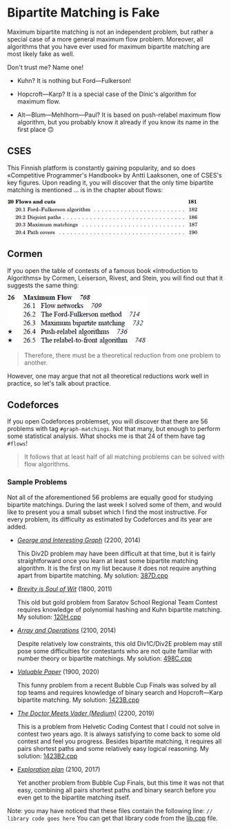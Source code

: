 # Bipartite Matching is Fake

Maximum bipartite matching is not an independent problem, but rather a special case of a more general maximum flow problem. Moreover, all algorithms that you have ever used for maximum bipartite matching are most likely fake as well.

Don't trust me? Name one!

- Kuhn? It is nothing but Ford—Fulkerson!

- Hopcroft—Karp? It is a special case of the Dinic's algorithm for maximum flow.

- Alt—Blum—Mehlhorn—Paul? It is based on push-relabel maximum flow algorithm, but you probably know it already if you know its name in the first place 🙃

## CSES

This Finnish platform is constantly gaining popularity, and so does «Competitive Programmer's Handbook» by Antti Laaksonen, one of CSES's key figures. Upon reading it, you will discover that the only time bipartite matching is mentioned … is in the chapter about flows:

![bipartite matching is a special case of a flow](cses-toc.png)

## Cormen

If you open the table of contests of a famous book «Introduction to Algorithms» by Cormen, Leiserson, Rivest, and Stein, you will find out that it suggests the same thing:

![bipartite matching is a special case of a flow](clrs-toc.png)

> Therefore, there must be a theoretical reduction from one problem to another.

However, one may argue that not all theoretical reductions work well in practice, so let's talk about practice.

## Codeforces

If you open Codeforces problemset, you will discover that there are 56 problems with tag `#graph-matchings`. Not that many, but enough to perform some statistical analysis. What shocks me is that 24 of them have tag `#flows`! 

> It follows that at least half of all matching problems can be solved with flow algorithms.

### Sample Problems

Not all of the aforementioned 56 problems are equally good for studying bipartite matchings. During the last week I solved some of them, and would like to present you a small subset which I find the most instructive. For every problem, its difficulty as estimated by Codeforces and its year are added.

- [_George and Interesting Graph_](https://codeforces.com/problemset/problem/387/D) (2200, 2014)

    This Div2D problem may have been difficult at that time, but it is fairly straightforward once you learn at least some bipartite matching algorithm. It is the first on my list because it does not require anything apart from bipartite matching. My solution: [387D.cpp](387D.cpp)

- [_Brevity is Soul of Wit_](https://codeforces.com/problemset/problem/120/H) (1800, 2011)

    This old but gold problem from Saratov School Regional Team Contest requires knowledge of polynomial hashing and Kuhn bipartite matching. My solution: [120H.cpp](120H.cpp)

- [_Array and Operations_](https://codeforces.com/problemset/problem/498/C) (2100, 2014)

    Despite relatively low constraints, this old Div1C/Div2E problem may still pose some difficulties for contestants who are not quite familiar with number theory or bipartite matchings. My solution: [498C.cpp](498C.cpp)

- [_Valuable Paper_](https://codeforces.com/problemset/problem/1423/B) (1900, 2020)

    This funny problem from a recent Bubble Cup Finals was solved by all top teams and requires knowledge of binary search and Hopcroft—Karp bipartite matching. My solution: [1423B.cpp](1423B.cpp)

- [_The Doctor Meets Vader (Medium)_](https://codeforces.com/problemset/problem/1184/B2) (2200, 2019)

    This is a problem from Helvetic Coding Contest that I could not solve in contest two years ago. It is always satisfying to come back to some old contest and feel you progress. Besides bipartite matching, it requires all pairs shortest paths and some relatively easy logical reasoning. My solution: [1423B2.cpp](1423B2.cpp)

- [_Exploration plan_](https://codeforces.com/problemset/problem/852/D) (2100, 2017)

    Yet another problem from Bubble Cup Finals, but this time it was not that easy, combining all pairs shortest paths and binary search before you even get to the bipartite matching itself. <!-- My solution: [852D.cpp](852D.cpp) -->

Note: you may have noticed that these files contain the following line:
`// library code goes here`
You can get that library code from the [lib.cpp](lib.cpp) file.
